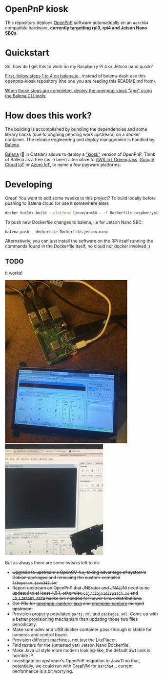 # OpenPnP kiosk 

This repository deploys [OpenPnP](https://github.com/openpnp) software automatically on an `aarch64` compatible hardware, **currently targetting rpi3, rpi4 and Jetson Nano <acronym title="Single Board Computer">SBCs</acronym>**.

# Quickstart

So, how do I get this to work on my Raspberry Pi 4 or Jetson nano quick?

[First, follow steps 1 to 4 on balena.io][quickstart].. instead of balena-dash use this openpnp-kiosk repository (the one you are reading this README.md from).

[When those steps are completed, deploy the openpnp-kiosk "app" using the Balena CLI tools][software_deploy].

# How does this work?

The building is accomplished by bundling the dependencies and some library hacks (due to ongoing pending work upstream) on a docker container. The release engineering and deploy management is handled by [Balena][balena].

[Balena][balena] (:whale: in Catalan) allows to deploy a ["kiosk"][x11_balena] version of OpenPnP. Think of Balena as a free (as in beer) alternative to [AWS IoT Greengrass][aws_greengrass], [Google Cloud IoT][gcloud_iot] or [Azure IoT][azure_iot], to name a few payware platforms.

# Developing

Great! You want to add some tweaks to this project? To build locally before pushing to Balena cloud (or use it somewhere else):

```bash
docker buildx build --platform linux/arm64 . -f Dockerfile.raspberrypi3-64
```

To push new Dockerfile changes to balena, i.e for Jetson Nano SBC:

```
balena push --dockerfile Dockerfile.jetson.nano
```

Alternatively, you can just install the software on the RPi itself running the commands found in the Dockerfile itself, no cloud nor docker involved ;)

## TODO

It works! 

![rpi3openpnp](img/rpi3_embedded_display.jpg)
![rpi3openpnpbigmon](img/first-raspberrypi3-success.png)

But as always there are some tweaks left to do:

* ~~Upgrade to upstream's OpenCV 4.x, taking advantage of system's Debian packages and removing the custom-compiled `libopencv_java342.so`.~~
* ~~Report upstream on OpenPnP that JNErator and JNA/JNI need to be updated to at least 4.5.1, otherwise `obj/libjnidispatch.so` and `LD_LIBRARY_PATH` hacks are needed for newer Linux distributions.~~
* ~~Get PRs for [openpnp-capture-java](https://github.com/openpnp/openpnp-capture-java/pull/3) and [openpnp-capture](https://github.com/openpnp/openpnp-capture/pull/35) merged upstream.~~
* Provision properly populated `parts.xml` and `packages.xml`. Come up with a better provisioning mechanism than updating those two files periodically.
* Make sure udev and USB docker container pass-through is stable for cameras and control board.
* Provision different machines, not just the LitePlacer.
* Find testers for the (untested yet) Jetson Nano Dockerfile.
* Make Java UI style more modern looking-like, the default awt look is horrible :P
* Investigate on upstream's OpenPnP migration to Java11 so that, potentially, we could run with [GraalVM for `aarch64`][graalvm_aarch64]... current performance is a bit worrying.

[gcloud_iot]: https://cloud.google.com/solutions/iot
[aws_greengrass]: https://aws.amazon.com/greengrass/
[azure_iot]: https://azure.microsoft.com/en-us/overview/iot/
[x11_balena]: https://github.com/balenalabs-incubator/x11-window-manager
[balena]: https://www.balena.io/
[graalvm_aarch64]: https://github.com/graalvm/graalvm-ce-builds/releases/tag/vm-20.0.0
[quickstart]: https://www.balena.io/blog/make-a-web-frame-with-raspberry-pi-in-30-minutes/#setupoftheraspberrypi
[software_deploy]: https://www.balena.io/blog/make-a-web-frame-with-raspberry-pi-in-30-minutes/#deployingcode
